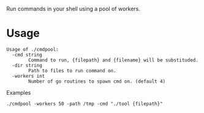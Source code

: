 Run commands in your shell using a pool of workers.

Usage
=====
~~~
Usage of ./cmdpool:
  -cmd string
        Command to run, {filepath} and {filename} will be substituded.
  -dir string
        Path to files to run command on.
  -workers int
        Number of go routines to spawn cmd on. (default 4)
~~~

Examples
~~~
./cmdpool -workers 50 -path /tmp -cmd "./tool {filepath}"
~~~
